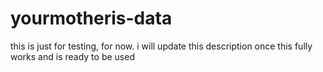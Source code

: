 # yourmotheris-data
this is just for testing, for now. i will update this description once this fully works and is ready to be used
